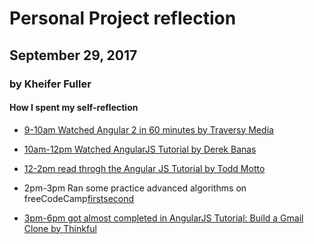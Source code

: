 # Personal Project reflection

## September 29, 2017

### by Kheifer Fuller

#### How I spent my self-reflection

* [9-10am Watched Angular 2 in 60 minutes by Traversy Media](https://m.youtube.com/watch?v=-zW1zHqsdyc)

* [10am-12pm Watched AngularJS Tutorial by Derek Banas](https://www.youtube.com/watch?v=h_JaD1wnt6Y)

* [12-2pm read throgh the Angular JS Tutorial by Todd Motto](https://www.airpair.com/angularjs)

* 2pm-3pm Ran some practice advanced algorithms on freeCodeCamp[first](https://www.freecodecamp.org/challenges/symmetric-difference)[second](https://www.freecodecamp.org/challenges/search-and-replace)

* [3pm-6pm got almost completed in AngularJS Tutorial: Build a Gmail Clone by Thinkful](https://www.thinkful.com/learn/angularjs-tutorial-build-a-gmail-clone/Complete-Project#Directives-Overview)
